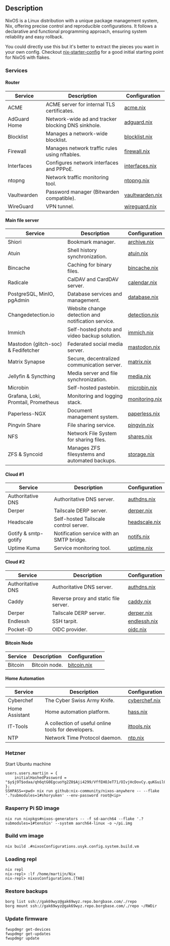 ## Description
NixOS is a Linux distribution with a unique package management system, Nix, offering precise control and reproducible configurations.
It follows a declarative and functional programming approach, ensuring system reliability and easy rollback.

You could directly use this but it's better to extract the pieces
you want in your own config. Checkout [nix-starter-config](https://github.com/Misterio77/nix-starter-configs)
for a good initial starting point for NixOS with flakes.

### Services

#### Router
| Service | Description | Configuration |
| --- | --- | --- |
| ACME | ACME server for internal TLS certificates. | [acme.nix](hosts/dosukoi/modules/acme.nix) |
| AdGuard Home | Network-wide ad and tracker blocking DNS sinkhole. | [adguard.nix](hosts/dosukoi/modules/adguard.nix) |
| Blocklist | Manages a network-wide blocklist. | [blocklist.nix](hosts/dosukoi/modules/blocklist.nix) |
| Firewall | Manages network traffic rules using nftables. | [firewall.nix](hosts/dosukoi/modules/firewall.nix) |
| Interfaces | Configures network interfaces and PPPoE. | [interfaces.nix](hosts/dosukoi/modules/interfaces.nix) |
| ntopng | Network traffic monitoring tool. | [ntopng.nix](hosts/dosukoi/modules/ntopng.nix) |
| Vaultwarden | Password manager (Bitwarden compatible). | [vaultwarden.nix](hosts/dosukoi/modules/vaultwarden.nix) |
| WireGuard | VPN tunnel. | [wireguard.nix](hosts/dosukoi/modules/wireguard.nix) |

#### Main file server
| Service | Description | Configuration |
| --- | --- | --- |
| Shiori | Bookmark manager. | [archive.nix](hosts/hadouken/modules/archive.nix) |
| Atuin | Shell history synchronization. | [atuin.nix](hosts/hadouken/modules/atuin.nix) |
| Bincache | Caching for binary files. | [bincache.nix](hosts/hadouken/modules/bincache.nix) |
| Radicale | CalDAV and CardDAV server. | [calendar.nix](hosts/hadouken/modules/calendar.nix) |
| PostgreSQL, MinIO, pgAdmin | Database services and management. | [database.nix](hosts/hadouken/modules/database.nix) |
| Changedetection.io | Website change detection and notification service. | [detection.nix](hosts/hadouken/modules/detection.nix) |
| Immich | Self-hosted photo and video backup solution. | [immich.nix](hosts/hadouken/modules/immich.nix) |
| Mastodon (glitch-soc) & Fedifetcher | Federated social media server. | [mastodon.nix](hosts/hadouken/modules/mastodon.nix) |
| Matrix Synapse | Secure, decentralized communication server. | [matrix.nix](hosts/hadouken/modules/matrix.nix) |
| Jellyfin & Syncthing | Media server and file synchronization. | [media.nix](hosts/hadouken/modules/media.nix) |
| Microbin | Self-hosted pastebin. | [microbin.nix](hosts/hadouken/modules/microbin.nix) |
| Grafana, Loki, Promtail, Prometheus | Monitoring and logging stack. | [monitoring.nix](hosts/hadouken/modules/monitoring.nix) |
| Paperless-NGX | Document management system. | [paperless.nix](hosts/hadouken/modules/paperless.nix) |
| Pingvin Share | File sharing service. | [pingvin.nix](hosts/hadouken/modules/pingvin.nix) |
| NFS | Network File System for sharing files. | [shares.nix](hosts/hadouken/modules/shares.nix) |
| ZFS & Syncoid | Manages ZFS filesystems and automated backups. | [storage.nix](hosts/hadouken/modules/storage.nix) |

#### Cloud #1
| Service | Description | Configuration |
| --- | --- | --- |
| Authoritative DNS | Authoritative DNS server. | [authdns.nix](nixos/modules/authdns.nix) |
| Derper | Tailscale DERP server. | [derper.nix](nixos/modules/derper.nix) |
| Headscale | Self-hosted Tailscale control server. | [headscale.nix](hosts/rekkaken/modules/headscale.nix) |
| Gotify & smtp-gotify | Notification service with an SMTP bridge. | [notifs.nix](hosts/rekkaken/modules/notifs.nix) |
| Uptime Kuma | Service monitoring tool. | [uptime.nix](hosts/rekkaken/modules/uptime.nix) |

#### Cloud #2
| Service | Description | Configuration |
| --- | --- | --- |
| Authoritative DNS | Authoritative DNS server. | [authdns.nix](nixos/modules/authdns.nix) |
| Caddy | Reverse proxy and static file server. | [caddy.nix](hosts/shoryuken/modules/caddy.nix) |
| Derper | Tailscale DERP server. | [derper.nix](nixos/modules/derper.nix) |
| Endlessh | SSH tarpit. | [endlessh.nix](hosts/shoryuken/modules/endlessh.nix) |
| Pocket-ID | OIDC provider. | [oidc.nix](hosts/shoryuken/modules/oidc.nix) |

#### Bitcoin Node
| Service | Description | Configuration |
| --- | --- | --- |
| Bitcoin | Bitcoin node. | [bitcoin.nix](hosts/tatsumaki/modules/bitcoin.nix) |

#### Home Automation
| Service | Description | Configuration |
| --- | --- | --- |
| Cyberchef | The Cyber Swiss Army Knife. | [cyberchef.nix](hosts/tenshin/modules/cyberchef.nix) |
| Home Assistant | Home automation platform. | [hass.nix](hosts/tenshin/modules/hass.nix) |
| IT-Tools | A collection of useful online tools for developers. | [ittools.nix](hosts/tenshin/modules/ittools.nix) |
| NTP | Network Time Protocol daemon. | [ntp.nix](hosts/tenshin/modules/ntp.nix) |


### Hetzner
Start Ubuntu machine
```
users.users.martijn = {
    initialHashedPassword = "$y$j9T$odaa/qh6qtG0EgcuoYg2Z0$Aji4299/VffEHOJeT71/OIvjHcDovCy.quKGuilQKo8";
};
SSHPASS=<pwd> nix run github:nix-community/nixos-anywhere -- --flake '.?submodules=1#shoryuken' --env-password root@<ip>
```

### Rasperry Pi SD image
```
nix run nixpkgs#nixos-generators -- -f sd-aarch64 --flake '.?submodules=1#tenshin' --system aarch64-linux -o ~/pi.img
```

### Build vm image
```
nix build .#nixosConfigurations.usyk.config.system.build.vm
```

### Loading repl
```commandline
nix repl
nix-repl> :lf /home/martijn/Nix
nix-repl> nixosConfigurations.[TAB]
```

### Restore backups
```commandline
borg list ssh://gak69wyz@gak69wyz.repo.borgbase.com/./repo
borg mount ssh://gak69wyz@gak69wyz.repo.borgbase.com/./repo ~/RWDir
```

### Update firmware
```
fwupdmgr get-devices
fwupdmgr get-updates
fwupdmgr update
```

